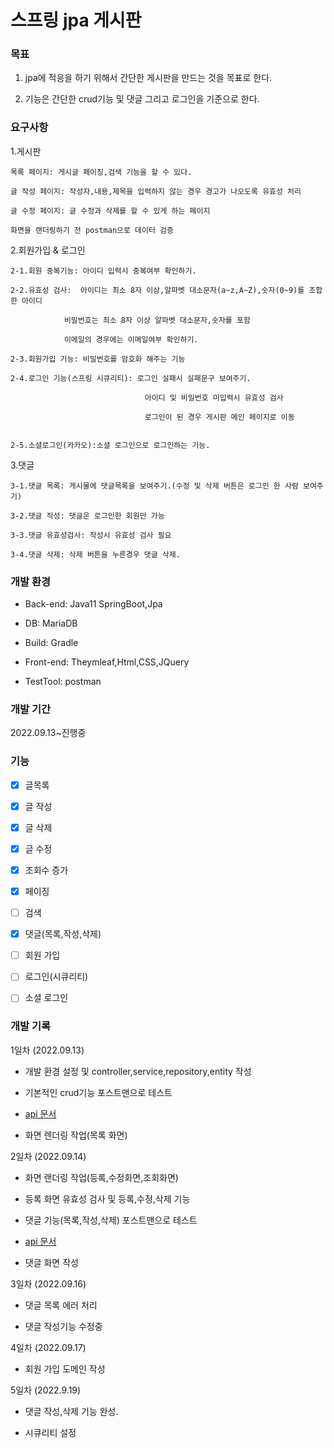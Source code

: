# 스프링 jpa 게시판

### 목표
 
  1. jpa에 적응을 하기 위해서 간단한 게시판을 만드는 것을 목표로 한다.


  2. 기능은 간단한 crud기능 및 댓글 그리고 로그인을 기준으로 한다.

### 요구사항

1.게시판
	
	목록 페이지: 게시글 페이징,검색 기능을 할 수 있다.
	
	글 작성 페이지: 작성자,내용,제목을 입력하지 않는 경우 경고가 나오도록 유효성 처리
	
	글 수정 페이지: 글 수정과 삭제를 할 수 있게 하는 페이지
	
	화면을 랜더링하기 전 postman으로 데이터 검증

2.회원가입 & 로그인 
	
	2-1.회원 중복기능: 아이디 입력시 중복여부 확인하기.
	             
	2-2.유효성 검사:  아이디는 최소 8자 이상,알파벳 대소문자(a~z,A~Z),숫자(0~9)를 조합한 아이디
	             
	   	        비밀번호는 최소 8자 이상 알파벳 대소문자,숫자를 포함 
	             
	       		이메일의 경우에는 이메일여부 확인하기.
	             
	2-3.회원가입 기능: 비밀번호를 암호화 해주는 기능
	   
	2-4.로그인 기능(스프링 시큐리티): 로그인 실패시 실패문구 보여주기.
	       
	                              아이디 및 비밀번호 미입력시 유효성 검사 
	          
	                              로그인이 된 경우 게시판 메인 페이지로 이동   
    
   
    2-5.소셜로그인(카카오):소셜 로그인으로 로그인하는 기능.
	   
3.댓글
	
	3-1.댓글 목록: 게시물에 댓글목록을 보여주기.(수정 및 삭제 버튼은 로그인 한 사람 보여주기)
	
	3-2.댓글 작성: 댓글은 로그인한 회원만 가능
	
	3-3.댓글 유효성검사: 작성시 유효성 검사 필요
	
	3-4.댓글 삭제: 삭제 버튼을 누른경우 댓글 삭제.

				
### 개발 환경

- Back-end: Java11 SpringBoot,Jpa


- DB: MariaDB


- Build: Gradle


- Front-end: Theymleaf,Html,CSS,JQuery


- TestTool: postman


### 개발 기간

2022.09.13~진행중

### 기능

- [x] 글목록

- [x] 글 작성

- [x] 글 삭제

- [x] 글 수정

- [x] 조회수 증가

- [x] 페이징

- [ ] 검색

- [x] 댓글(목록,작성,삭제)

- [ ] 회원 가입

- [ ] 로그인(시큐리티)

- [ ] 소셜 로그인


### 개발 기록

1일차 (2022.09.13)

- 개발 환경 설정 및 controller,service,repository,entity 작성


- 기본적인 crud기능 포스트맨으로 테스트 


- [api 문서](https://documenter.getpostman.com/view/18344373/2s7YYsc4Ea)


- 화면 렌더링 작업(목록 화면)


2일차 (2022.09.14)

- 화면 랜더링 작업(등록,수정화면,조회화면)


- 등록 화면 유효성 검사 및 등록,수정,삭제 기능 


- 댓글 기능(목록,작성,삭제) 포스트맨으로 테스트


- [api 문서](https://documenter.getpostman.com/view/18344373/2s7YYsc4Ea)


- 댓글 화면 작성


3일차 (2022.09.16)

- 댓글 목록 에러 처리


- 댓글 작성기능 수정중


4일차 (2022.09.17)

- 회원 가입 도메인 작성 


5일차 (2022.9.19)

- 댓글 작성,삭제 기능 완성.

- 시큐리티 설정

